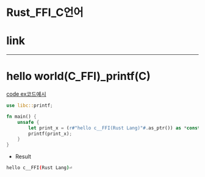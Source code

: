 # Rust_FFI_C언어

# link

<hr />

# hello world(C_FFI)_printf(C)

[code ex코드예시](https://github.com/YoungHaKim7/rust_book_src_examples/tree/main/005_Rust_advanced_course/Rust_FFI/C_lang_Rust_FFI/c_ffi_printf)

```rust
use libc::printf;

fn main() {
    unsafe {
        let print_x = (r#"hello c__FFI(Rust Lang)"#.as_ptr()) as *const i8;
        printf(print_x);
    }
}
```

- Result

```bash
hello c__FFI(Rust Lang)⏎   
```

